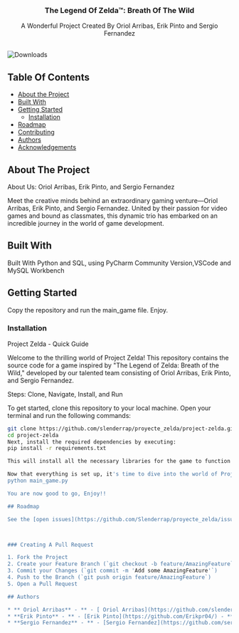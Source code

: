 <br/>
<p align="center">
  <h3 align="center">The Legend Of Zelda™: Breath Of The Wild</h3>

  <p align="center">
    A Wonderful Project Created By Oriol Arribas, Erik Pinto and Sergio Fernandez
    <br/>
    <br/>
  </p>
</p>

![Downloads](https://img.shields.io/github/downloads/Slenderrap,Erikpr04,Sergiofdce/proyecte_zelda/total) 

## Table Of Contents

* [About the Project](#about-the-project)
* [Built With](#built-with)
* [Getting Started](#getting-started)
  * [Installation](#installation)
* [Roadmap](#roadmap)
* [Contributing](#contributing)
* [Authors](#authors)
* [Acknowledgements](#acknowledgements)

## About The Project

About Us: Oriol Arribas, Erik Pinto, and Sergio Fernandez

Meet the creative minds behind an extraordinary gaming venture—Oriol Arribas, Erik Pinto, and Sergio Fernandez. United by their passion for video games and bound as classmates, this dynamic trio has embarked on an incredible journey in the world of game development.

## Built With

Built With Python and SQL, using PyCharm Community Version,VSCode and MySQL Workbench

## Getting Started

Copy the repository and run the main_game file. Enjoy.


### Installation

Project Zelda - Quick Guide

Welcome to the thrilling world of Project Zelda! This repository contains the source code for a game inspired by "The Legend of Zelda: Breath of the Wild," developed by our talented team consisting of Oriol Arribas, Erik Pinto, and Sergio Fernandez.

Steps: Clone, Navigate, Install, and Run

To get started, clone this repository to your local machine. Open your terminal and run the following commands:

```bash
git clone https://github.com/slenderrap/proyecte_zelda/project-zelda.git
cd project-zelda
Next, install the required dependencies by executing:
pip install -r requirements.txt

This will install all the necessary libraries for the game to function correctly.

Now that everything is set up, it's time to dive into the world of Project Zelda. Simply run the following command:
python main_game.py

You are now good to go, Enjoy!!

## Roadmap

See the [open issues](https://github.com/Slenderrap/proyecte_zelda/issues) for a list of proposed features (and known issues).



### Creating A Pull Request

1. Fork the Project
2. Create your Feature Branch (`git checkout -b feature/AmazingFeature`)
3. Commit your Changes (`git commit -m 'Add some AmazingFeature'`)
4. Push to the Branch (`git push origin feature/AmazingFeature`)
5. Open a Pull Request

## Authors

* ** Oriol Arribas** - ** - [ Oriol Arribas](https://github.com/slenderrap/) - **
* **Erik Pinto** - ** - [Erik Pinto](https://github.com/Erikpr04/) - **
* **Sergio Fernandez** - ** - [Sergio Fernandez](https://github.com/sergiofdez/) - **


